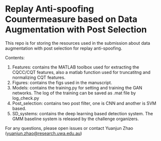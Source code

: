 # Replay Anti-spoofing Countermeasure based on Data Augmentation with Post Selection
This repo is for storing the resources used in the submission about data augmentation with post selection for replay anti-spoofing.

Contents:
1. Features: contains the MATLAB toolbox used for extracting the CQCC/CQT features, also a matlab function used for truncatitng and   normalizing CQT features. 
2. Figures: contains the figs used in the manuscript.
3. Models: contains the training.py for setting and training the GAN networks. The log of the training can be saved as .mat file by log_check.py
4. Post_selection: contains two post filter, one is CNN and another is SVM based. 
5. SD_systems: contains the deep learning based detection system. The GMM baseline system is released by the challenge organizers. 

For any questions, please open issues or contact Yuanjun Zhao (yuanjun.zhao@research.uwa.edu.au)
